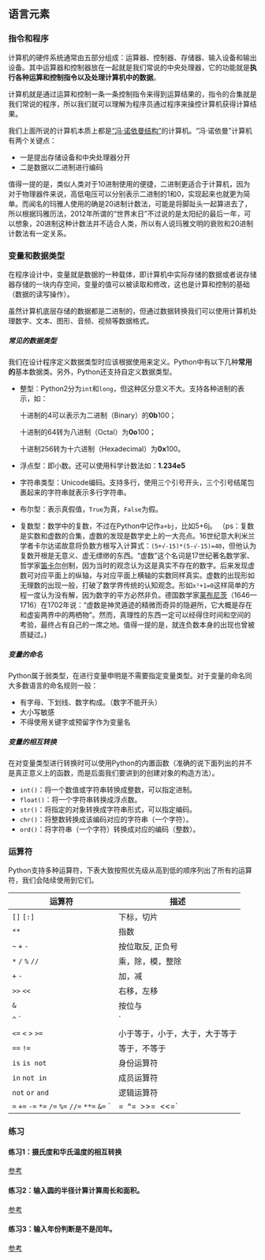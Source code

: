 ## 语言元素

### 指令和程序

计算机的硬件系统通常由五部分组成：运算器、控制器、存储器、输入设备和输出设备。其中运算器和控制器放在一起就是我们常说的中央处理器，它的功能就是**执行各种运算和控制指令以及处理计算机中的数据**。

计算机就是通过运算和控制一条一条控制指令来得到运算结果的，指令的合集就是我们常说的程序，所以我们就可以理解为程序员通过程序来操控计算机获得计算结果。

我们上面所说的计算机本质上都是[“冯·诺依曼结构”](https://zh.wikipedia.org/wiki/%E5%86%AF%C2%B7%E8%AF%BA%E4%BC%8A%E6%9B%BC%E7%BB%93%E6%9E%84)的计算机。“冯·诺依曼”计算机有两个关键点：

+ 一是提出存储设备和中央处理器分开
+ 二是数据以二进制进行编码

值得一提的是，类似人类对于10进制使用的便捷，二进制更适合于计算机，因为对于物理器件来说，高低电压可以分别表示二进制的1和0，实现起来也就更为简单。而闻名的玛雅人使用的确是20进制计数法，可能是将脚趾头一起算进去了，所以根据玛雅历法，2012年所谓的“世界末日”不过说的是太阳纪的最后一年，可以想象，20进制这种计数法并不适合人类，所以有人说玛雅文明的衰败和20进制计数法有一定关系。

### 变量和数据类型

在程序设计中，变量就是数据的一种载体，即计算机中实际存储的数据或者说存储器存储的一块内存空间，变量的值可以被读取和修改，这也是计算和控制的基础（数据的读写操作）。

虽然计算机底层存储的数据都是二进制的，但通过数据转换我们可以使用计算机处理数字、文本、图形、音频、视频等数据格式。

##### 常见的数据类型

我们在设计程序定义数据类型时应该根据使用来定义。Python中有以下几种**常用的**基本数据类。另外，Python还支持自定义数据类型。

+ 整型：Python2分为`int`和`long`，但这种区分意义不大。支持各种进制的表示，如：

  十进制的4可以表示为二进制（Binary）的**0b**100；

  十进制的64转为八进制（Octal）为**0o**100；

  十进制256转为十六进制（Hexadecimal）为**0x**100。

+ 浮点型：即小数。还可以使用科学计数法如：**1.234e5**

+ 字符串类型：Unicode编码。支持多行，使用三个引号开头，三个引号结尾包裹起来的字符串就表示多行字符串。

+ 布尔型：表示真假值，`True`为真，`False`为假。

+ 复数型：数学中的复数，不过在Python中记作`a+bj`，比如5+6j。
  （ps：复数是实数和虚数的合集，虚数的发现是数学史上的一大亮点。16世纪意大利米兰学者卡尔达诺故意将负数方根写入计算式：`(5+√-15)*(5-√-15)=40`，但他认为复数开根是无意义、虚无缥缈的东西。“虚数”这个名词是17世纪著名数学家、哲学家[笛卡尔](https://baike.baidu.com/item/%E7%AC%9B%E5%8D%A1%E5%B0%94)创制，因为当时的观念认为这是真实不存在的数字。后来发现虚数可对应平面上的纵轴，与对应平面上横轴的实数同样真实。虚数的出现形如无理数的出现一般，打破了数学界传统的认知观念。形如`x²+1=0`这样简单的方程一度认为没有解，因为数字的平方必然非负。德国数学家[莱布尼茨](https://baike.baidu.com/item/%E8%8E%B1%E5%B8%83%E5%B0%BC%E8%8C%A8)（1646—1716）在1702年说：“虚数是神灵遁迹的精微而奇异的隐避所，它大概是存在和虚妄两界中的两栖物”。然而，真理性的东西一定可以经得住时间和空间的考验，最终占有自己的一席之地。值得一提的是，就连负数本身的出现也曾被质疑过。)

##### 变量的命名

Python属于弱类型，在进行变量申明是不需要指定变量类型。对于变量的命名同大多数语言的命名规则一般：

+ 有字母、下划线、数字构成。（数字不能开头）
+ 大小写敏感
+ 不得使用关键字或预留字作为变量名

##### 变量的相互转换

在对变量类型进行转换时可以使用Python的内置函数（准确的说下面列出的并不是真正意义上的函数，而是后面我们要讲到的创建对象的构造方法）。

- `int()`：将一个数值或字符串转换成整数，可以指定进制。
- `float()`：将一个字符串转换成浮点数。
- `str()`：将指定的对象转换成字符串形式，可以指定编码。
- `chr()`：将整数转换成该编码对应的字符串（一个字符）。
- `ord()`：将字符串（一个字符）转换成对应的编码（整数）。

### 运算符

Python支持多种运算符，下表大致按照优先级从高到低的顺序列出了所有的运算符，我们会陆续使用到它们。

| 运算符                                                       | 描述                           |
| ------------------------------------------------------------ | ------------------------------ |
| `[]` `[:]`                                                   | 下标，切片                     |
| `**`                                                         | 指数                           |
| `~` `+` `-`                                                  | 按位取反, 正负号               |
| `*` `/` `%` `//`                                             | 乘，除，模，整除               |
| `+` `-`                                                      | 加，减                         |
| `>>` `<<`                                                    | 右移，左移                     |
| `&`                                                          | 按位与                         |
| `^` `|`                                                      | 按位异或，按位或               |
| `<=` `<` `>` `>=`                                            | 小于等于，小于，大于，大于等于 |
| `==` `!=`                                                    | 等于，不等于                   |
| `is`  `is not`                                               | 身份运算符                     |
| `in` `not in`                                                | 成员运算符                     |
| `not` `or` `and`                                             | 逻辑运算符                     |
| `=` `+=` `-=` `*=` `/=` `%=` `//=` `**=` `&=` `|=` `^=` `>>=` `<<=` | （复合）赋值运算符             |

### 练习

#### 练习1：摄氏度和华氏温度的相互转换

[参考](https://github.com/fongzhizhi/Python-100-Days/blob/master/Day01-15/Day02/code/temperatureConversion.py)

#### 练习2：输入圆的半径计算计算周长和面积。

[参考](https://github.com/fongzhizhi/Python-100-Days/blob/master/Day01-15/Day02/code/getCirclePerimeterAndArea.py)

#### 练习3：输入年份判断是不是闰年。

[参考](https://github.com/fongzhizhi/Python-100-Days/blob/master/Day01-15/Day02/code/leapYear.py)